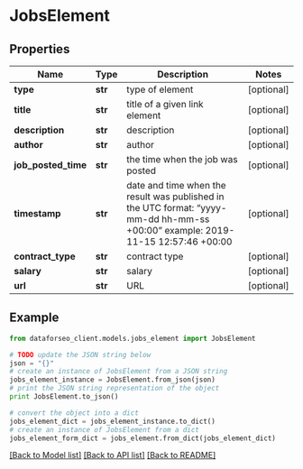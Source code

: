 # JobsElement


## Properties

Name | Type | Description | Notes
------------ | ------------- | ------------- | -------------
**type** | **str** | type of element | [optional] 
**title** | **str** | title of a given link element | [optional] 
**description** | **str** | description | [optional] 
**author** | **str** | author | [optional] 
**job_posted_time** | **str** | the time when the job was posted | [optional] 
**timestamp** | **str** | date and time when the result was published in the UTC format: “yyyy-mm-dd hh-mm-ss +00:00” example: 2019-11-15 12:57:46 +00:00 | [optional] 
**contract_type** | **str** | contract type | [optional] 
**salary** | **str** | salary | [optional] 
**url** | **str** | URL | [optional] 

## Example

```python
from dataforseo_client.models.jobs_element import JobsElement

# TODO update the JSON string below
json = "{}"
# create an instance of JobsElement from a JSON string
jobs_element_instance = JobsElement.from_json(json)
# print the JSON string representation of the object
print JobsElement.to_json()

# convert the object into a dict
jobs_element_dict = jobs_element_instance.to_dict()
# create an instance of JobsElement from a dict
jobs_element_form_dict = jobs_element.from_dict(jobs_element_dict)
```
[[Back to Model list]](../README.md#documentation-for-models) [[Back to API list]](../README.md#documentation-for-api-endpoints) [[Back to README]](../README.md)


